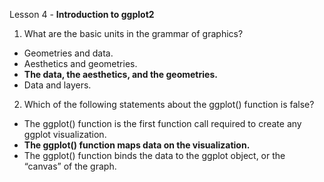 Lesson 4 - **Introduction to ggplot2**

1.	What are the basic units in the grammar of graphics?
-	Geometries and data.
-	Aesthetics and geometries.
-	**The data, the aesthetics, and the geometries.**
-	Data and layers.

2.	Which of the following statements about the ggplot() function is false?
-	The ggplot() function is the first function call required to create any ggplot visualization.
-	**The ggplot() function maps data on the visualization.**
-	The ggplot() function binds the data to the ggplot object, or the “canvas” of the graph.
